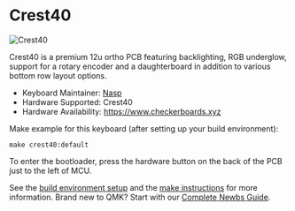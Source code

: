 # Crest40

![Crest40](https://i.imgur.com/XXXXXXX.png)

Crest40 is a premium 12u ortho PCB featuring backlighting, RGB underglow, support for a rotary encoder and a daughterboard in addition to various bottom row layout options. 

* Keyboard Maintainer: [Nasp](https://github.com/npspears)
* Hardware Supported: Crest40
* Hardware Availability: https://www.checkerboards.xyz

Make example for this keyboard (after setting up your build environment):

    make crest40:default

To enter the bootloader, press the hardware button on the back of the PCB just to the left of MCU. 

See the [build environment setup](https://docs.qmk.fm/#/getting_started_build_tools) and the [make instructions](https://docs.qmk.fm/#/getting_started_make_guide) for more information. Brand new to QMK? Start with our [Complete Newbs Guide](https://docs.qmk.fm/#/newbs).

